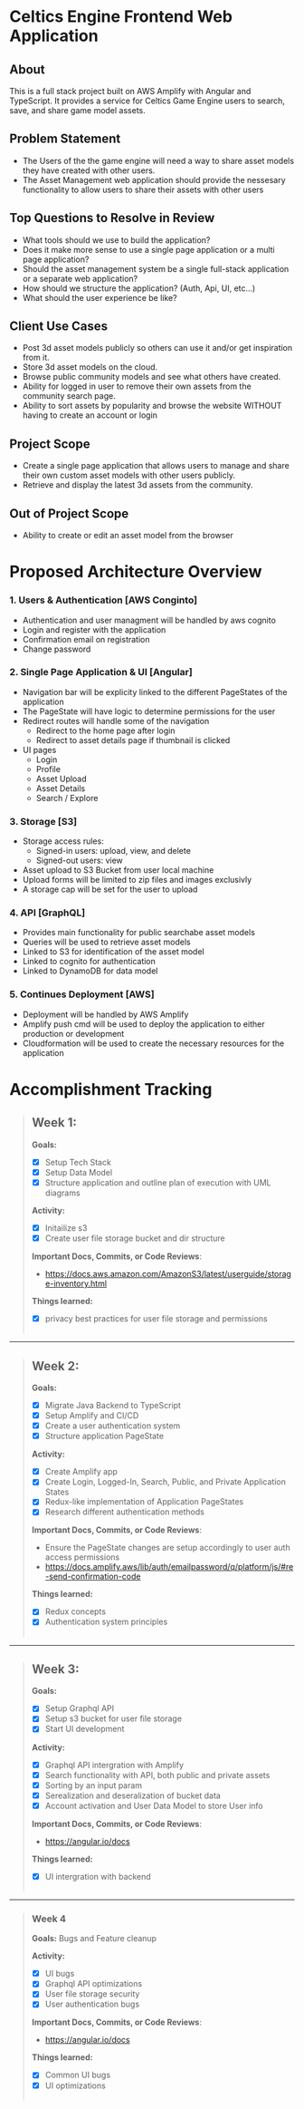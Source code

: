 # Celtics Engine Frontend Web Application

## About
This is a full stack project built on AWS Amplify with Angular and TypeScript. It provides a service for Celtics Game Engine users to search, save, and share game model assets.

## Problem Statement
- The Users of the the game engine will need a way to share asset models they have created with other users.
- The Asset Management web application should provide the nessesary functionality to allow users to share their assets with other users

## Top Questions to Resolve in Review
- What tools should we use to build the application?
- Does it make more sense to use a single page application or a multi page application?
- Should the asset management system be a single full-stack application or a separate web application?
- How should we structure the application? (Auth, Api, UI, etc...)
- What should the user experience be like?

## Client Use Cases
- Post 3d asset models publicly so others can use it and/or get inspiration from it.
- Store 3d asset models on the cloud.
- Browse public community models and see what others have created.
- Ability for logged in user to remove their own assets from the community search page.
- Ability to sort assets by popularity and browse the website WITHOUT having to create an account or login

## Project Scope
- Create a single page application that allows users to manage and share their own custom asset models with other users publicly.
- Retrieve and display the latest 3d assets from the community.

## Out of Project Scope
- Ability to create or edit an asset model from the browser

# Proposed Architecture Overview

### 1. Users & Authentication [AWS Conginto]
- Authentication and user managment will be handled by aws cognito
- Login and register with the application
- Confirmation email on registration
- Change password 

### 2. Single Page Application & UI [Angular] 

- Navigation bar will be explicity linked to the different PageStates of the application 
- The PageState will have logic to determine permissions for the user
- Redirect routes will handle some of the navigation
    - Redirect to the home page after login
    - Redirect to asset details page if thumbnail is clicked
- UI pages
    - Login 
    - Profile 
    - Asset Upload 
    - Asset Details
    - Search / Explore    

### 3. Storage [S3]
- Storage access rules:
    - Signed-in users: upload, view, and delete 
    - Signed-out users: view 
- Asset upload to S3 Bucket from user local machine
- Upload forms will be limited to zip files and images exclusivly
- A storage cap will be set for the user to upload

### 4. API [GraphQL]
- Provides main functionality for public searchabe asset models
- Queries will be used to retrieve asset models
- Linked to S3 for identification of the asset model
- Linked to cognito for authentication
- Linked to DynamoDB for data model

### 5. Continues Deployment [AWS]
- Deployment will be handled by AWS Amplify
- Amplify push cmd will be used to deploy the application to either production or development
- Cloudformation will be used to create the necessary resources for the application

# Accomplishment Tracking

>## Week 1:
>**Goals:**
> - [X] Setup Tech Stack
> - [X] Setup Data Model
> - [X] Structure application and outline plan of execution with UML diagrams
> 
>**Activity:**
> - [X] Initailize s3 
> - [X] Create user file storage bucket and dir structure
> 
>**Important Docs, Commits, or Code Reviews**:
> - https://docs.aws.amazon.com/AmazonS3/latest/userguide/storage-inventory.html
> 
>**Things learned:**
> - [X] privacy best practices for user file storage and permissions
> <br></br>
---
>## Week 2:
>**Goals:**
> - [X] Migrate Java Backend to TypeScript
> - [X] Setup Amplify and CI/CD
> - [X] Create a user authentication system
> - [X] Structure application PageState
>
>**Activity:** 
> - [X] Create Amplify app 
> - [X] Create Login, Logged-In, Search, Public, and Private Application States 
> - [X] Redux-like implementation of Application PageStates
> - [X] Research different authentication methods
>
>**Important Docs, Commits, or Code Reviews**:
> - Ensure the PageState changes are setup accordingly to user auth access permissions
> - https://docs.amplify.aws/lib/auth/emailpassword/q/platform/js/#re-send-confirmation-code
>
>**Things learned:**
> - [X] Redux concepts
> - [X] Authentication system principles 
> <br></br>
---
>## Week 3: 
>**Goals:**
> - [X] Setup Graphql API
> - [X] Setup s3 bucket for user file storage
> - [X] Start UI development
>
>**Activity:**
> - [X] Graphql API intergration with Amplify
> - [X] Search functionality with API, both public and private assets 
> - [X] Sorting by an input param 
> - [X] Serealization and deseralization of bucket data
> - [X] Account activation and User Data Model to store User info
>
>**Important Docs, Commits, or Code Reviews**:
> - https://angular.io/docs
>
>**Things learned:**
> - [X] UI intergration with backend
> <br></br>
---
>### Week 4
>**Goals:**
>Bugs and Feature cleanup 
>
>**Activity:**
> - [X] UI bugs
> - [X] Graphql API optimizations
> - [X] User file storage security
> - [X] User authentication bugs
>
>**Important Docs, Commits, or Code Reviews**:
> - https://angular.io/docs
>
>**Things learned:**
> - [X] Common UI bugs
> - [X] UI optimizations
> <br></br>

